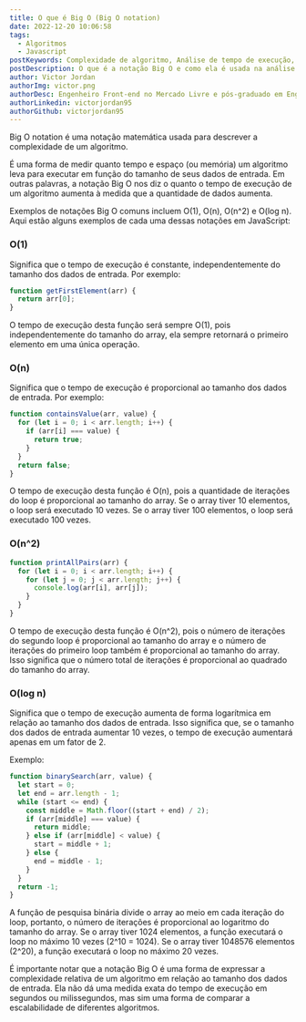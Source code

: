 ```yaml
---
title: O que é Big O (Big O notation)
date: 2022-12-20 10:06:58
tags:
  - Algoritmos
  - Javascript
postKeywords: Complexidade de algoritmo, Análise de tempo de execução, Escalabilidade, O(1), O(n), O(n^2), O(log n), O(n log n), O(2^n), O(3^n), Notação matemática, Comparação de algoritmos, Medida de desempenho, Dados de entrada, Tamanho de dados, Tempo de execução, Memória (espaço)
postDescription: O que é a notação Big O e como ela é usada na análise de algoritmos.
author: Victor Jordan
authorImg: victor.png
authorDesc: Engenheiro Front-end no Mercado Livre e pós-graduado em Engenharia de Software pela PUC-MG e formado em Banco de Dados pela Fatec, apaixonado por usabilidade, performance e UX!
authorLinkedin: victorjordan95
authorGithub: victorjordan95
---
```


Big O notation é uma notação matemática usada para descrever a complexidade de um algoritmo. 

É uma forma de medir quanto tempo e espaço (ou memória) um algoritmo leva para executar em função do tamanho de seus dados de entrada. Em outras palavras, a notação Big O nos diz o quanto o tempo de execução de um algoritmo aumenta à medida que a quantidade de dados aumenta.

Exemplos de notações Big O comuns incluem O(1), O(n), O(n^2) e O(log n). Aqui estão alguns exemplos de cada uma dessas notações em JavaScript:

<!-- more -->

### O(1)
Significa que o tempo de execução é constante, independentemente do tamanho dos dados de entrada. Por exemplo:

```js
function getFirstElement(arr) {
  return arr[0];
}
```
O tempo de execução desta função será sempre O(1), pois independentemente do tamanho do array, ela sempre retornará o primeiro elemento em uma única operação.

### O(n)

Significa que o tempo de execução é proporcional ao tamanho dos dados de entrada. Por exemplo:

```js
function containsValue(arr, value) {
  for (let i = 0; i < arr.length; i++) {
    if (arr[i] === value) {
      return true;
    }
  }
  return false;
}
```
O tempo de execução desta função é O(n), pois a quantidade de iterações do loop é proporcional ao tamanho do array. Se o array tiver 10 elementos, o loop será executado 10 vezes. Se o array tiver 100 elementos, o loop será executado 100 vezes.

### O(n^2)
```js
function printAllPairs(arr) {
  for (let i = 0; i < arr.length; i++) {
    for (let j = 0; j < arr.length; j++) {
      console.log(arr[i], arr[j]);
    }
  }
}
```
O tempo de execução desta função é O(n^2), pois o número de iterações do segundo loop é proporcional ao tamanho do array e o número de iterações do primeiro loop também é proporcional ao tamanho do array. Isso significa que o número total de iterações é proporcional ao quadrado do tamanho do array.

### O(log n)
Significa que o tempo de execução aumenta de forma logarítmica em relação ao tamanho dos dados de entrada. Isso significa que, se o tamanho dos dados de entrada aumentar 10 vezes, o tempo de execução aumentará apenas em um fator de 2. 

Exemplo:

```js
function binarySearch(arr, value) {
  let start = 0;
  let end = arr.length - 1;
  while (start <= end) {
    const middle = Math.floor((start + end) / 2);
    if (arr[middle] === value) {
      return middle;
    } else if (arr[middle] < value) {
      start = middle + 1;
    } else {
      end = middle - 1;
    }
  }
  return -1;
}
```

A função de pesquisa binária divide o array ao meio em cada iteração do loop, portanto, o número de iterações é proporcional ao logaritmo do tamanho do array. Se o array tiver 1024 elementos, a função executará o loop no máximo 10 vezes (2^10 = 1024). Se o array tiver 1048576 elementos (2^20), a função executará o loop no máximo 20 vezes.

É importante notar que a notação Big O é uma forma de expressar a complexidade relativa de um algoritmo em relação ao tamanho dos dados de entrada. Ela não dá uma medida exata do tempo de execução em segundos ou milissegundos, mas sim uma forma de comparar a escalabilidade de diferentes algoritmos.
